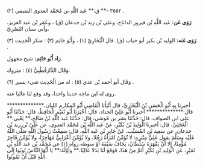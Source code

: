 ٣٥٥٢ -** ق:** عَبد اللَّهِ بن مُحَمَّد العدوي التميمي (٢) .

**رَوَى عَن:** عَبد اللَّهِ بْن فيروز الداناج، وعلي بْن زيد بْن جدعان (ق) ، وعُمَر بْن عبد العزيز، وأبي سنان البَصْرِيّ.

**رَوَى عَنه:** الوليد بْن بكير أبو خباب (ق) .قال الْبُخَارِيّ (١) ، وأَبُو حَاتِم (٢) : منكر الْحَدِيث (٣) .

**زاد أَبُو حَاتِم:** شيخ مجهول.

وَقَال الدَّارَقُطْنِيُّ (٤) : متروك.

وَقَال أبو أحمد بْن عدي (٥) : له من الْحَدِيث شيء يسير (٦) .

روى له ابن ماجه حديثا واحدا، وقد وقع لنا عاليا عنه.

أخبرنا بِهِ أَبُو الْحَسَنِ بْنُ الْبُخَارِيِّ، قال أَنْبَأَنَا الْقَاضِي أَبُو المكارم اللبان،************** قال:************** أخبرنا أَبُو عَلِيّ الحداد، قال: أَخْبَرَنَا أَبُو نُعَيْمٍ الْحَافِظُ، قال: حَدَّثَنَا أَبُو علي ابن الصواف، قال: حَدَّثَنَا بشر بن مُوسَى، قال: حَدَّثَنَا عَبد اللَّهِ بْنُ صَالِحٍ،** يَعْنِي:** الْعَجَلِيَّ، قال: أخبرنا الْوَلِيدُ بْنُ بُكَيْرٍ، عَنْ عَبد اللَّه بْن مُحَمَّد العدوي، عن عَلِيّ بْن زيد بْن جدعان، عن سَعِيد بْن المُسَيَّب، عَنْ جَابِرِ بْنِ عَبد اللَّهِ، قال: سَمِعْتُ رَسُولَ اللَّهِ صَلَّى اللَّهُ عَلَيْه وسَلَّمَ يقول عَلِيٌّ مِنْبَرِهِ: لا تُؤَمِّنُ امْرَأَةٌ رَجُلا، ولا يُؤَمِّنُ أَعْرَابِيٌّ مُهَاجِرًا، ولا يُؤَمِّنُ فَاجِرٌ مُؤْمِنًا، إِلا أَنْ يَقْهَرَهُ سُلْطَانٌ، يَخَافُ سَيْفَهُ أَوْ سوطه.رواه (١) عن مُحَمَّد بْن عَبد اللَّهِ بْنِ نُمَيْرٍ، عَنِ الْوَلِيدِ بْنِ بُكَيْرٍ أَتَمَّ مِنْ هَذَا، فَوَقَعَ لَنَا بَدَلا عَالِيًا،** وأَوَّلُهُ:** يَا أَيُّهَا النَّاسُ تُوبُوا إِلَى اللَّهِ قَبْلَ أَنْ تَمُوتُوا.